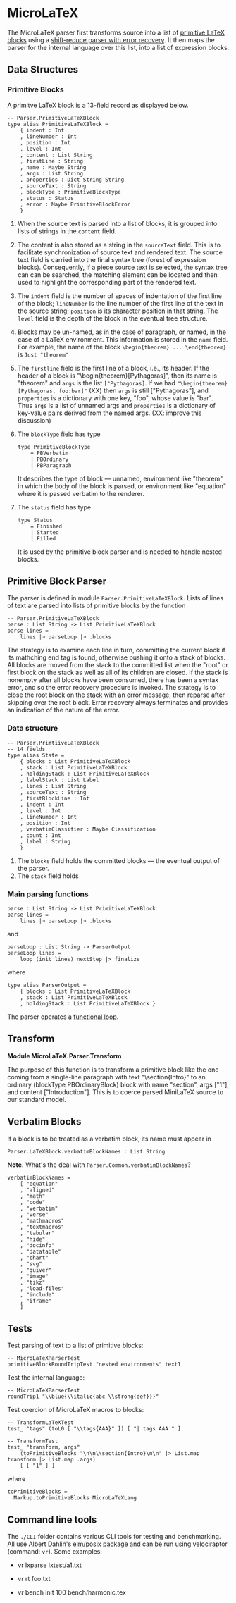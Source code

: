 # MicroLaTeX

The MicroLaTeX parser first transforms source
into a list of 
[primitive LaTeX blocks](#primite-blocks) using
a [shift-reduce parser with error recovery](#primitive-block-parser).
It then maps the parser for the internal
language over this list, into a list of expression blocks.


## Data Structures 

### Primitive Blocks

A primitve LaTeX block is a 13-field record as displayed
below.  


```
-- Parser.PrimitiveLaTeXBlock
type alias PrimitiveLaTeXBlock =
    { indent : Int
    , lineNumber : Int
    , position : Int
    , level : Int
    , content : List String
    , firstLine : String
    , name : Maybe String
    , args : List String
    , properties : Dict String String
    , sourceText : String
    , blockType : PrimitiveBlockType
    , status : Status
    , error : Maybe PrimitiveBlockError
    }

```


1. When the source text is parsed into a list of 
blocks, it is grouped into lists of strings in the 
`content` field. 


2. The content is also stored as a string
in the `sourceText` field.  This is to facilitate 
synchronization of source text and rendered text.
The source text field is carried into the final
syntax tree (forest of expression blocks).  Consequently,
if a piece source text is selected, the syntax tree
can can be searched, the matching element can be
located and then used to highlight the corresponding
part of the rendered text.

3. The `indent` field is the number of spaces of indentation
of the first line of the block; `lineNumber` is the
line number of the first line of the text in the source
string; `position` is its character position in that 
string.  The `level` field is the depth of the block
in the eventual tree structure.

4. Blocks may be un-named, as in the case of paragraph,
or named, in the case of a LaTeX environment.  This
information is stored in the `name` field.  For example,
the name of the block `\begin{theorem} ... \end{theorem}`
is `Just "theorem"`

5. The `firstline` field is the first line of a block,
i.e., its header. If the header of a 
block is "\begin{theorem}[Pythagoras]", then
its name is "theorem" and `args` is the list `["Pythagoras]`.
If we had `"\begin{theorem}[Pythagoras, foo:bar]"` (XX)
then `args` is still ["Pythagoras"], and `properties` is
a dictionary with one key, "foo", whose value is "bar". 
Thus `args` is a list of unnamed args and `properties`
is a dictionary of key-value pairs derived from the named
args. (XX: improve this discussion)

6. The `blockType` field has type
    
    ```
    type PrimitiveBlockType
        = PBVerbatim
        | PBOrdinary
        | PBParagraph
    ```
   
    It describes the type of block — unnamed, environment
    like "theorem" in which the body of the block is parsed,
    or environment like "equation" where it is passed 
    verbatim to the renderer.

7. The `status` field has type 

    ```
    type Status
        = Finished
        | Started
        | Filled
    ```
   
    It is used by the primitive block parser and 
    is needed to handle nested blocks.






## Primitive Block Parser

The parser is defined in 
module `Parser.PrimitiveLaTeXBlock`.
Lists of lines of text are parsed into lists
of primitive blocks by the function

```
-- Parser.PrimitiveLaTeXBlock
parse : List String -> List PrimitiveLaTeXBlock
parse lines =
    lines |> parseLoop |> .blocks
```

The strategy is to examine each line in turn,
committing the current block if its mathching end 
tag is found, otherwise pushing it onto a stack of blocks.
All blocks are moved from the stack to the committed list
when the "root" or first block on the stack 
as well as all of its children are closed. If the stack is nonempty after all
blocks have been consumed, there has been a syntax error, and
so the error recovery procedure is invoked. The strategy is to close 
the root block on the stack with an
error message, then reparse after skipping over the root block.
Error recovery always
terminates and provides an indication of the nature of the error.

### Data structure

```text
-- Parser.PrimtiiveLaTeXBlock
-- 14 fields
type alias State =
    { blocks : List PrimitiveLaTeXBlock
    , stack : List PrimitiveLaTeXBlock
    , holdingStack : List PrimitiveLaTeXBlock
    , labelStack : List Label
    , lines : List String
    , sourceText : String
    , firstBlockLine : Int
    , indent : Int
    , level : Int
    , lineNumber : Int
    , position : Int
    , verbatimClassifier : Maybe Classification
    , count : Int
    , label : String
    }
```

1. The `blocks` field holds the committed blocks — the eventual output
of the parser.
2. The `stack` field holds

### Main parsing functions


```text
parse : List String -> List PrimitiveLaTeXBlock
parse lines =
    lines |> parseLoop |> .blocks
```

and

```text
parseLoop : List String -> ParserOutput
parseLoop lines =
    loop (init lines) nextStep |> finalize
```

where

```text
type alias ParserOutput =
    { blocks : List PrimitiveLaTeXBlock
    , stack : List PrimitiveLaTeXBlock
    , holdingStack : List PrimitiveLaTeXBlock }
```

The parser operates a 
[functional loop](/docs-scripta-compiler/common-code#functional-loops/).



## Transform


**Module MicroLaTeX.Parser.Transform**

The purpose of this function is to transform a primitive block
like the one coming from a single-line paragraph with text
"\section{Intro}" to an ordinary (blockType PBOrdinaryBlock)
block with name "section", args ["1"], and content ["Introduction"].
This is to coerce parsed MiniLaTeX source to our standard model.

## Verbatim Blocks

If a block is to be treated as a verbatim block,
its name must appear in 

```text
Parser.LaTeXBlock.verbatimBlockNames : List String
```



**Note.** What's the deal with `Parser.Common.verbatimBlockNames`?


```text
verbatimBlockNames =
    [ "equation"
    , "aligned"
    , "math"
    , "code"
    , "verbatim"
    , "verse"
    , "mathmacros"
    , "textmacros"
    , "tabular"
    , "hide"
    , "docinfo"
    , "datatable"
    , "chart"
    , "svg"
    , "quiver"
    , "image"
    , "tikz"
    , "load-files"
    , "include"
    , "iframe"
    ]

```

## Tests

Test parsing of text to a list of primitive blocks:

```text
-- MicroLaTeXParserTest
primitiveBlockRoundTripTest "nested environments" text1
```

Test the internal language:

```
-- MicroLaTeXParserTest
roundTrip1 "\\blue{\\italic{abc \\strong{def}}}"
```

Test coercion of MicroLaTeX macros to blocks:

```text
-- TransformLaTeXTest
test_ "tags" (toL0 [ "\\tags{AAA}" ]) [ "| tags AAA " ]
```

```text
-- TransformTest
test_ "transform, args"
    (toPrimitiveBlocks "\n\n\\section{Intro}\n\n" |> List.map transform |> List.map .args)
    [ [ "1" ] ]
```

where

```text
toPrimitiveBlocks = 
  Markup.toPrimitiveBlocks MicroLaTeXLang

```
## Command line tools


The `./CLI` folder contains various CLI tools for testing
and benchmarking.  All use Albert Dahlin's
[elm/posix](https://package.elm-lang.org/packages/albertdahlin/elm-posix/latest/)
package and can be run using velociraptor (command: `vr`).
Some examples:

- vr lxparse lxtest/a1.txt

- vr rt foo.txt

- vr bench init 100 bench/harmonic.tex


